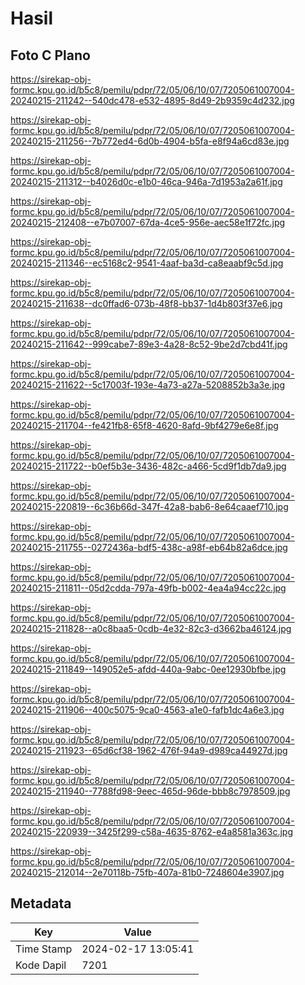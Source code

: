 # Hasil

## Foto C Plano

https://sirekap-obj-formc.kpu.go.id/b5c8/pemilu/pdpr/72/05/06/10/07/7205061007004-20240215-211242--540dc478-e532-4895-8d49-2b9359c4d232.jpg

https://sirekap-obj-formc.kpu.go.id/b5c8/pemilu/pdpr/72/05/06/10/07/7205061007004-20240215-211256--7b772ed4-6d0b-4904-b5fa-e8f94a6cd83e.jpg

https://sirekap-obj-formc.kpu.go.id/b5c8/pemilu/pdpr/72/05/06/10/07/7205061007004-20240215-211312--b4026d0c-e1b0-46ca-946a-7d1953a2a61f.jpg

https://sirekap-obj-formc.kpu.go.id/b5c8/pemilu/pdpr/72/05/06/10/07/7205061007004-20240215-212408--e7b07007-67da-4ce5-956e-aec58e1f72fc.jpg

https://sirekap-obj-formc.kpu.go.id/b5c8/pemilu/pdpr/72/05/06/10/07/7205061007004-20240215-211346--ec5168c2-9541-4aaf-ba3d-ca8eaabf9c5d.jpg

https://sirekap-obj-formc.kpu.go.id/b5c8/pemilu/pdpr/72/05/06/10/07/7205061007004-20240215-211638--dc0ffad6-073b-48f8-bb37-1d4b803f37e6.jpg

https://sirekap-obj-formc.kpu.go.id/b5c8/pemilu/pdpr/72/05/06/10/07/7205061007004-20240215-211642--999cabe7-89e3-4a28-8c52-9be2d7cbd41f.jpg

https://sirekap-obj-formc.kpu.go.id/b5c8/pemilu/pdpr/72/05/06/10/07/7205061007004-20240215-211622--5c17003f-193e-4a73-a27a-5208852b3a3e.jpg

https://sirekap-obj-formc.kpu.go.id/b5c8/pemilu/pdpr/72/05/06/10/07/7205061007004-20240215-211704--fe421fb8-65f8-4620-8afd-9bf4279e6e8f.jpg

https://sirekap-obj-formc.kpu.go.id/b5c8/pemilu/pdpr/72/05/06/10/07/7205061007004-20240215-211722--b0ef5b3e-3436-482c-a466-5cd9f1db7da9.jpg

https://sirekap-obj-formc.kpu.go.id/b5c8/pemilu/pdpr/72/05/06/10/07/7205061007004-20240215-220819--6c36b66d-347f-42a8-bab6-8e64caaef710.jpg

https://sirekap-obj-formc.kpu.go.id/b5c8/pemilu/pdpr/72/05/06/10/07/7205061007004-20240215-211755--0272436a-bdf5-438c-a98f-eb64b82a6dce.jpg

https://sirekap-obj-formc.kpu.go.id/b5c8/pemilu/pdpr/72/05/06/10/07/7205061007004-20240215-211811--05d2cdda-797a-49fb-b002-4ea4a94cc22c.jpg

https://sirekap-obj-formc.kpu.go.id/b5c8/pemilu/pdpr/72/05/06/10/07/7205061007004-20240215-211828--a0c8baa5-0cdb-4e32-82c3-d3662ba46124.jpg

https://sirekap-obj-formc.kpu.go.id/b5c8/pemilu/pdpr/72/05/06/10/07/7205061007004-20240215-211849--149052e5-afdd-440a-9abc-0ee12930bfbe.jpg

https://sirekap-obj-formc.kpu.go.id/b5c8/pemilu/pdpr/72/05/06/10/07/7205061007004-20240215-211906--400c5075-9ca0-4563-a1e0-fafb1dc4a6e3.jpg

https://sirekap-obj-formc.kpu.go.id/b5c8/pemilu/pdpr/72/05/06/10/07/7205061007004-20240215-211923--65d6cf38-1962-476f-94a9-d989ca44927d.jpg

https://sirekap-obj-formc.kpu.go.id/b5c8/pemilu/pdpr/72/05/06/10/07/7205061007004-20240215-211940--7788fd98-9eec-465d-96de-bbb8c7978509.jpg

https://sirekap-obj-formc.kpu.go.id/b5c8/pemilu/pdpr/72/05/06/10/07/7205061007004-20240215-220939--3425f299-c58a-4635-8762-e4a8581a363c.jpg

https://sirekap-obj-formc.kpu.go.id/b5c8/pemilu/pdpr/72/05/06/10/07/7205061007004-20240215-212014--2e70118b-75fb-407a-81b0-7248604e3907.jpg


## Metadata

| Key        | Value               |
| ---------- | ------------------- |
| Time Stamp | 2024-02-17 13:05:41 |
| Kode Dapil | 7201                |



